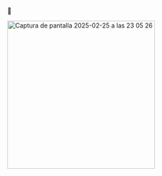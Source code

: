 🎵

<img width="335" alt="Captura de pantalla 2025-02-25 a las 23 05 26" src="https://github.com/user-attachments/assets/18c794f6-25fa-4712-9362-a5fc0f601693" />
